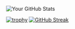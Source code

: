 
![Your GitHub Stats](https://github-readme-stats.vercel.app/api?username=mehmoodusman&show_icons=true&theme=radical)

[![trophy](https://github-profile-trophy.vercel.app/?username=mehmoodusman&theme=gruvbox)](https://github.com/ryo-ma/github-profile-trophy)
[![GitHub Streak](https://github-readme-streak-stats.herokuapp.com/?user=mehmoodusman&theme=radical)](https://git.io/streak-stats)

<!--
**mehmoodusman/mehmoodusman** is a ✨ _special_ ✨ repository because its `README.md` (this file) appears on your GitHub profile.

Here are some ideas to get you started:

- 🔭 I’m currently working on ...
- 🌱 I’m currently learning ...
- 👯 I’m looking to collaborate on ...
- 🤔 I’m looking for help with ...
- 💬 Ask me about ...
- 📫 How to reach me: ...
- 😄 Pronouns: ...
- ⚡ Fun fact: ...
-->

